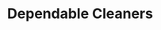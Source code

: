 ---
title: "Dependable Cleaners"
url: /denver/dependable-cleaners-south-monaco-parkway/
shop: Wäscherei
---